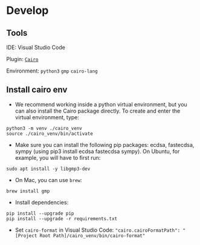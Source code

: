 # Develop

## Tools

IDE: Visual Studio Code

Plugin: [`Cairo`](https://marketplace.visualstudio.com/items?itemname=starkware.cairo)

Environment: `python3` `gmp` `cairo-lang`

## Install cairo env

- We recommend working inside a python virtual environment, but you can also install the Cairo package directly. To create and enter the virtual environment, type:

```shell
python3 -m venv ./cairo_venv
source ./cairo_venv/bin/activate
```

- Make sure you can install the following pip packages: ecdsa, fastecdsa, sympy (using pip3 install ecdsa fastecdsa sympy). On Ubuntu, for example, you will have to first run:

```shell
sudo apt install -y libgmp3-dev
```

- On Mac, you can use `brew`:

```shell
brew install gmp
```

- Install dependencies:

```shell
pip install --upgrade pip
pip install --upgrade -r requirements.txt
```

- Set `cairo-format` in Visual Studio Code: `"cairo.cairoFormatPath": "[Project Root Path]/cairo_venv/bin/cairo-format"`
